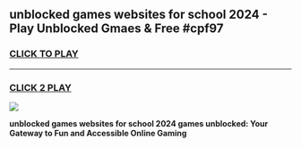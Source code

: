 
## unblocked games websites for school 2024 - Play Unblocked Gmaes & Free #cpf97
<h3>
<a href="https://news.freeplayer.one?title=unblocked_games_websites_for_school_2024&ref=03M">CLICK TO PLAY</a></h3>
<hr>

<h3>
<a href="https://news.freeplayer.one?title=unblocked_games_websites_for_school_2024&ref=03M">CLICK 2 PLAY</a>
  
</h3>

<a href="https://news.freeplayer.one?title=unblocked_games_websites_for_school_2024&ref=03M"><img src="https://clearcache.store/games.png"></a>


**unblocked games websites for school 2024 games unblocked: Your Gateway to Fun and Accessible Online Gaming**
